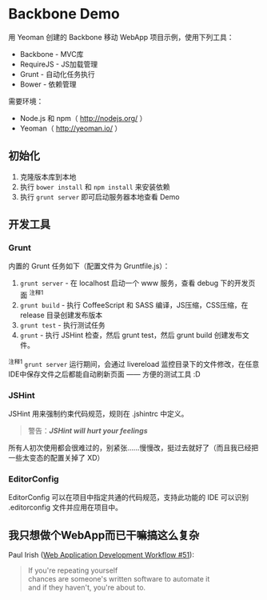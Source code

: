 Backbone Demo
======

用 Yeoman 创建的 Backbone 移动 WebApp 项目示例，使用下列工具：

* Backbone - MVC库
* RequireJS - JS加载管理
* Grunt - 自动化任务执行
* Bower - 依赖管理

需要环境：

* Node.js 和 npm（ http://nodejs.org/ ）
* Yeoman（ http://yeoman.io/ ）


## 初始化

1. 克隆版本库到本地
2. 执行 `bower install` 和 `npm install` 来安装依赖
3. 执行 `grunt server` 即可启动服务器本地查看 Demo

## 开发工具

### Grunt

内置的 Grunt 任务如下（配置文件为 Gruntfile.js）：

1. `grunt server` - 在 localhost 启动一个 www 服务，查看 debug 下的开发页面 <sup>注释1</sup>
2. `grunt build` - 执行 CoffeeScript 和 SASS 编译，JS压缩，CSS压缩，在 release 目录创建发布版本
3. `grunt test` - 执行测试任务
4. `grunt` - 执行 JSHint 检查，然后 grunt test，然后 grunt build 创建发布文件。

<sup>注释1</sup> `grunt server` 运行期间，会通过 livereload 监控目录下的文件修改，在任意IDE中保存文件之后都能自动刷新页面 —— 方便的测试工具 :D


### JSHint

JSHint 用来强制约束代码规范，规则在 .jshintrc 中定义。  

> 警告：***JSHint will hurt your feelings***  

所有人初次使用都会很难过的，别紧张……慢慢改，挺过去就好了（而且我已经把一些太变态的配置关掉了 XD）

### EditorConfig

EditorConfig 可以在项目中指定共通的代码规范，支持此功能的 IDE 可以识别 .editorconfig 文件并应用在项目中。

## 我只想做个WebApp而已干嘛搞这么复杂

Paul Irish ([Web Application Development Workflow #51](https://dl.dropboxusercontent.com/u/39519/talks/html5dc-workflow/index.html#51)):  

> If you're repeating yourself  
> chances are someone's written software to automate it  
> and if they haven't, you're about to.